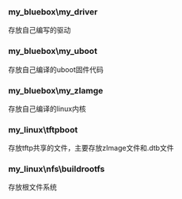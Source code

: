 ### my_bluebox\my_driver

存放自己编写的驱动



### my_bluebox\my_uboot

存放自己编译的uboot固件代码



### my_bluebox\my_zIamge

存放自己编译的linux内核



### my_linux\tftpboot

存放tftp共享的文件，主要存放zImage文件和.dtb文件



### my_linux\nfs\buildrootfs

存放根文件系统
